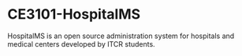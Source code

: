 # CE3101-HospitalMS
HospitalMS is an open source administration system for hospitals and medical centers developed by ITCR students.

